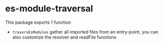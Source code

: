 # es-module-traversal


This package exports 1 function
- `traversEsModules` gather all imported files from an entry-point, you can also customize the resolver and readFile functions 

```

```
